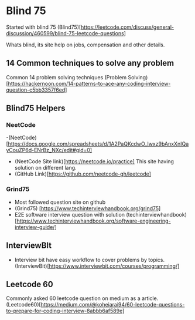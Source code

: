 # Blind 75

Started with blind 75 (Blind75)[https://leetcode.com/discuss/general-discussion/460599/blind-75-leetcode-questions]

Whats blind, its site help on jobs, compensation and other details.

## 14 Common techniques to solve any problem
 Common 14 problem solving techniques
 (Problem Solving)[https://hackernoon.com/14-patterns-to-ace-any-coding-interview-question-c5bb3357f6ed]

## Blind75 Helpers

### NeetCode

-(NeetCode)[https://docs.google.com/spreadsheets/d/1A2PaQKcdwO_lwxz9bAnxXnIQayCouZP6d-ENrBz_NXc/edit#gid=0]
- (NeetCode Site link)[https://neetcode.io/practice] This site having solution on different lang.
- (GitHub Link)[https://github.com/neetcode-gh/leetcode]

### Grind75
- Most followed question site on github
- (Grind75) [https://www.techinterviewhandbook.org/grind75]
- E2E software interview question with solution (techinterviewhandbook)[https://www.techinterviewhandbook.org/software-engineering-interview-guide/]

## InterviewBIt
- Interview bit have easy workflow to cover problems by topics.(InterviewBit)[https://www.interviewbit.com/courses/programming/]

## Leetcode 60
Commonly asked 60 leetcode question on medium as a article.
(Leetcode60)[https://medium.com/@koheiarai94/60-leetcode-questions-to-prepare-for-coding-interview-8abbb6af589e]

